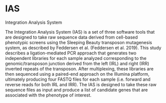 # IAS
Integration Analysis System

The Integration Analysis System (IAS) is a set of three software tools that are designed to take raw sequence data derived from cell-based phenotypic screens using the Sleeping Beauty transposon mutagenesis system, as described by Feddersen et al. (Feddersen et al. 2019). This study describes a ligation-mediated PCR approach that generates two independent libraries for each sample analyzed corresponding to the genomic/transposon junction derived from the left (IRL) and right (IRR) inverted repeats of the transposon. After multiplexing, these libraries are then sequenced using a paired-end approach on the Illumina platform, ultimately producing four FASTQ files for each sample (i.e. forward and reverse reads for both IRL and IRR). The IAS is designed to take these raw sequence files as input and produce a list of candidate genes that are associated with the phenotype of interest.
